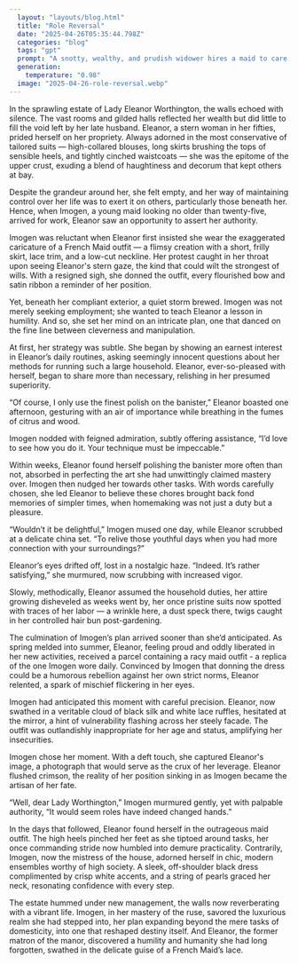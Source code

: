 ```yaml
---
  layout: "layouts/blog.html"
  title: "Role Reversal"
  date: "2025-04-26T05:35:44.798Z"
  categories: "blog"
  tags: "gpt"
  prompt: "A snotty, wealthy, and prudish widower hires a maid to care for her estate. However, in her hubris, she makes the mistake of demanding the maid wear caricature French Maid outfits, as a symbol of status and her authority over the maid. While the maid complies under duress, she uses the slight as motivation to teach her employer a lesson. She slowly manipulates her employer into doing the housework she is being paid to do, even managing to convince the widower that she enjoys doing it. Eventually, she tricks the widower into one of the racy maid outfits, and then uses it as blackmail to set-up a complete role reversal. The former maid is now the mistress of the house, living in the lap of luxury, while the widower has become the maid! Emphasis should be placed on the phycological manipulation, the widower slowly falling into the trap, and the eventual scene where the blackmail is obtained. There should also be detailed descriptions of both women's attire at the beginning and end of the story: 1) Widower at first in a stuffy outfit 2) the maid in the parody French Maid dress 3) the widower at the end wearing the sultry French maid dress 4) the former maid now in a chic, modern, classy, outfit"
  generation: 
    temperature: "0.98"
  image: "2025-04-26-role-reversal.webp"
---
```

In the sprawling estate of Lady Eleanor Worthington, the walls echoed with silence. The vast rooms and gilded halls reflected her wealth but did little to fill the void left by her late husband. Eleanor, a stern woman in her fifties, prided herself on her propriety. Always adorned in the most conservative of tailored suits — high-collared blouses, long skirts brushing the tops of sensible heels, and tightly cinched waistcoats — she was the epitome of the upper crust, exuding a blend of haughtiness and decorum that kept others at bay.

Despite the grandeur around her, she felt empty, and her way of maintaining control over her life was to exert it on others, particularly those beneath her. Hence, when Imogen, a young maid looking no older than twenty-five, arrived for work, Eleanor saw an opportunity to assert her authority.

Imogen was reluctant when Eleanor first insisted she wear the exaggerated caricature of a French Maid outfit — a flimsy creation with a short, frilly skirt, lace trim, and a low-cut neckline. Her protest caught in her throat upon seeing Eleanor's stern gaze, the kind that could wilt the strongest of wills. With a resigned sigh, she donned the outfit, every flourished bow and satin ribbon a reminder of her position.

Yet, beneath her compliant exterior, a quiet storm brewed. Imogen was not merely seeking employment; she wanted to teach Eleanor a lesson in humility. And so, she set her mind on an intricate plan, one that danced on the fine line between cleverness and manipulation.

At first, her strategy was subtle. She began by showing an earnest interest in Eleanor’s daily routines, asking seemingly innocent questions about her methods for running such a large household. Eleanor, ever-so-pleased with herself, began to share more than necessary, relishing in her presumed superiority. 

“Of course, I only use the finest polish on the banister,” Eleanor boasted one afternoon, gesturing with an air of importance while breathing in the fumes of citrus and wood.

Imogen nodded with feigned admiration, subtly offering assistance, “I’d love to see how you do it. Your technique must be impeccable.”

Within weeks, Eleanor found herself polishing the banister more often than not, absorbed in perfecting the art she had unwittingly claimed mastery over. Imogen then nudged her towards other tasks. With words carefully chosen, she led Eleanor to believe these chores brought back fond memories of simpler times, when homemaking was not just a duty but a pleasure.

“Wouldn’t it be delightful,” Imogen mused one day, while Eleanor scrubbed at a delicate china set. “To relive those youthful days when you had more connection with your surroundings?”

Eleanor’s eyes drifted off, lost in a nostalgic haze. “Indeed. It’s rather satisfying,” she murmured, now scrubbing with increased vigor.

Slowly, methodically, Eleanor assumed the household duties, her attire growing disheveled as weeks went by, her once pristine suits now spotted with traces of her labor — a wrinkle here, a dust speck there, twigs caught in her controlled hair bun post-gardening.

The culmination of Imogen’s plan arrived sooner than she’d anticipated. As spring melded into summer, Eleanor, feeling proud and oddly liberated in her new activities, received a parcel containing a racy maid outfit - a replica of the one Imogen wore daily. Convinced by Imogen that donning the dress could be a humorous rebellion against her own strict norms, Eleanor relented, a spark of mischief flickering in her eyes.

Imogen had anticipated this moment with careful precision. Eleanor, now swathed in a veritable cloud of black silk and white lace ruffles, hesitated at the mirror, a hint of vulnerability flashing across her steely facade. The outfit was outlandishly inappropriate for her age and status, amplifying her insecurities.

Imogen chose her moment. With a deft touch, she captured Eleanor's image, a photograph that would serve as the crux of her leverage. Eleanor flushed crimson, the reality of her position sinking in as Imogen became the artisan of her fate.  

“Well, dear Lady Worthington,” Imogen murmured gently, yet with palpable authority, “It would seem roles have indeed changed hands.”

In the days that followed, Eleanor found herself in the outrageous maid outfit. The high heels pinched her feet as she tiptoed around tasks, her once commanding stride now humbled into demure practicality. Contrarily, Imogen, now the mistress of the house, adorned herself in chic, modern ensembles worthy of high society. A sleek, off-shoulder black dress complimented by crisp white accents, and a string of pearls graced her neck, resonating confidence with every step.

The estate hummed under new management, the walls now reverberating with a vibrant life. Imogen, in her mastery of the ruse, savored the luxurious realm she had stepped into, her plan expanding beyond the mere tasks of domesticity, into one that reshaped destiny itself. And Eleanor, the former matron of the manor, discovered a humility and humanity she had long forgotten, swathed in the delicate guise of a French Maid’s lace.
